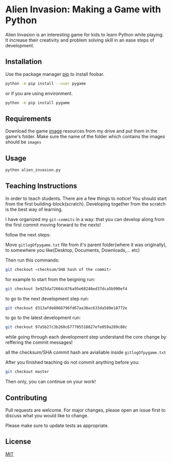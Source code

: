 # Alien Invasion: Making a Game with Python

Alien Invasion is an interesting game for kids to learn Python while playing. It increase their creativity and problem solving skill in an ease steps of development.

## Installation

Use the package manager [pip](https://pip.pypa.io/en/stable/) to install foobar.

```bash
python -m pip install --user pygame 

```
or if you are using environment.
```bash
python -m pip install pygame 
```
## Requirements
Download the game [image](https://drive.google.com/drive/folders/1L_4pNwRiLritO3Xe7pY3N2tDudTr25Y8?usp=sharing) resources from my drive and put them in the game's folder. Make sure the name of the folder which contains the images should be `images` 

## Usage

```bash 
python alien_invasion.py
```

## Teaching Instructions

In order to teach students. There are a few things to notice!
You should start from the first building-block(scratch).
Developing together from the scratch is the best way of learning.

I have organized my `git-commits` in a way: that you can develop along from the first commit moving forward to the nexts!

follow the next steps:
 
Move `gitlogOfpygame.txt` file from it's parent folder(where it was originally), to somewhere you like(Desktop, Documents, Downloads,... etc)

Then run this commands:

```bash
git checkout <checksum/SHA hash of the commit>
```

for example to start from the beigning run:

```bash
git checkout 3e925da72664c676a95e68246ed37dca5b990ef4
```

to go to the next development step run:

```bash
git checkout d313afde8868796fd67aa38ac633da580e18772e
```

to go to the latest development run:

```bash
git checkout 97a5b27c3b260c677705518827efe059a289c88c
```

while going through each development step understand the core change by reffering the commit messages!

all the checksum/SHA commit hash are avialiable inside `gitlogOfpygame.txt`

After you finished teaching do not commit anything before you:

```bash
git checkout master
```
Then only, you can continue on your work!

## Contributing

Pull requests are welcome. For major changes, please open an issue first
to discuss what you would like to change.

Please make sure to update tests as appropriate.


## License

[MIT](https://choosealicense.com/licenses/mit/)
